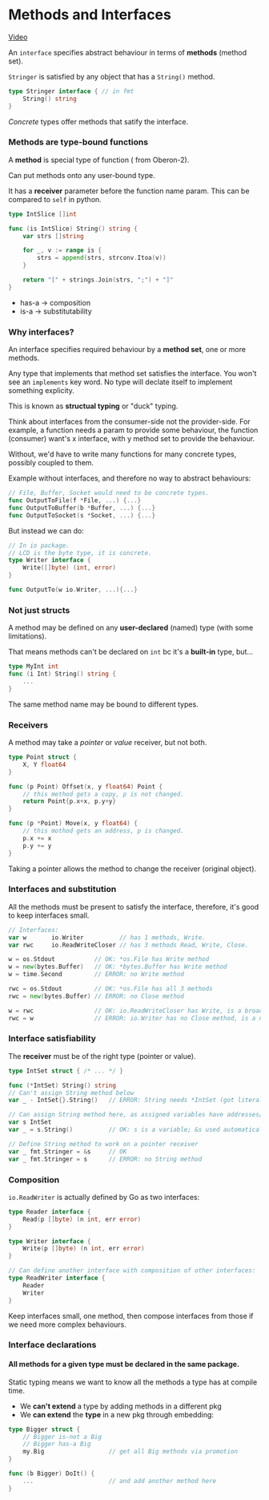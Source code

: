 # Methods and Interfaces

[Video](https://www.youtube.com/watch?v=W3ZWbhQF6wg&list=PLoILbKo9rG3skRCj37Kn5Zj803hhiuRK6&index=18)

An `interface` specifies abstract behaviour in terms of **methods** (method set).

`Stringer` is satisfied by any object that has a `String()` method.
```go
type Stringer interface { // in fmt
    String() string
}
```
*Concrete* types offer methods that satify the interface.

### Methods are type-bound functions

A **method** is special type of function ( from Oberon-2).

Can put methods onto any user-bound type.

It has a **receiver** parameter before the function name param. This can be compared to `self` in python.


```go
type IntSlice []int

func (is IntSlice) String() string {
    var strs []string

    for _, v := range is {
        strs = append(strs, strconv.Itoa(v))
    }

    return "[" + strings.Join(strs, ";") + "]"
}
```
- has-a -> composition
- is-a  -> substitutability

### Why interfaces?

An interface specifies required behaviour by a **method set**, one or more methods.

Any type that implements that method set satisfies the interface. You won't see an `implements` key word. No type will declate itself to implement something explicity.

This is known as **structual typing** or "duck" typing.

Think about interfaces from the consumer-side not the provider-side. For example, a function needs a param to provide some behaviour, the function (consumer) want's x interface, with y method set to provide the behaviour.

Without, we'd have to write many functions for many concrete types, possibly coupled to them.

Example without interfaces, and therefore no way to abstract behaviours:
```go
// File, Buffer, Socket would need to be concrete types.
func OutputToFile(f *File, ...) {...}
func OutputToBuffer(b *Buffer, ...) {...}
func OutputToSocket(s *Socket, ...) {...}
```
But instead we can do:
```go
// In io package.
// LCD is the byte type, it is concrete.
type Writer interface {
    Write([]byte) (int, error)
}

func OutputTo(w io.Writer, ...){...}
```

### Not just structs

A method may be defined on any **user-declared** (named) type (with some limitations).

That means methods can't be declared on `int` bc it's a **built-in** type, but...
```go
type MyInt int
func (i Int) String() string {
    ...
}
```
The same method name may be bound to different types.

### Receivers

A method may take a *pointer* or *value* receiver, but not both.

```go
type Point struct {
    X, Y float64
}

func (p Point) Offset(x, y float64) Point {
    // this method gets a copy, p is not changed.
    return Point{p.x+x, p.y+y}
}

func (p *Point) Move(x, y float64) {
    // this mothod gets an address, p is changed.
    p.x += x
    p.y += y
}
```
Taking a pointer allows the method to change the receiver (original object).

### Interfaces and substitution

All the methods must be present to satisfy the interface, therefore, it's good to keep interfaces small.

```go
// Interfaces:
var w       io.Writer          // has 1 methods, Write.
var rwc     io.ReadWriteCloser // has 3 methods Read, Write, Close.

w = os.Stdout           // OK: *os.File has Write method
w = new(bytes.Buffer)   // OK: *bytes.Buffer has Write method
w = time.Second         // ERROR: no Write method

rwc = os.Stdout         // OK: *os.File has all 3 methods
rwc = new(bytes.Buffer) // ERROR: no Close method

w = rwc                 // OK: io.ReadWriteCloser has Write, is a broader interface.
rwc = w                 // ERROR: io.Writer has no Close method, is a narrower interface.
```

### Interface satisfiability

The **receiver** must be of the right type (pointer or value).
```go
type IntSet struct { /* ... */ }

func (*IntSet) String() string
// Can't assign String method below
var _ - IntSet{}.String()   // ERROR: String needs *IntSet (got literal, which doesn't have an address/pointer)

// Can assign String method here, as assigned variables have addresses/pointers required by the interface.
var s IntSet
var _ = s.String()          // OK: s is a variable; &s used automatically

// Define String method to work on a pointer receiver
var _ fmt.Stringer = &s     // OK
var _ fmt.Stringer = s      // ERROR: no String method
```

### Composition

`io.ReadWriter` is actually defined by Go as two interfaces:
```go
type Reader interface {
    Read(p []byte) (n int, err error)
}

type Writer interface {
    Write(p []byte) (n int, err error)
}

// Can define another interface with composition of other interfaces:
type ReadWriter interface {
    Reader
    Writer
}
```
Keep interfaces small, one method, then compose interfaces from those if we need more complex behaviours.

### Interface declarations

#### All methods for a given type must be declared in the same package.

Static typing means we want to know all the methods a type has at compile time.

- We **can't extend** a type by adding methods in a different pkg
- We **can extend** the **type** in a new pkg through embedding:
```go
type Bigger struct {
    // Bigger is-not a Big
    // Bigger has-a Big
    my.Big                  // get all Big methods via promotion
}

func (b Bigger) DoIt() {
    ...                     // and add another method here
}
```

